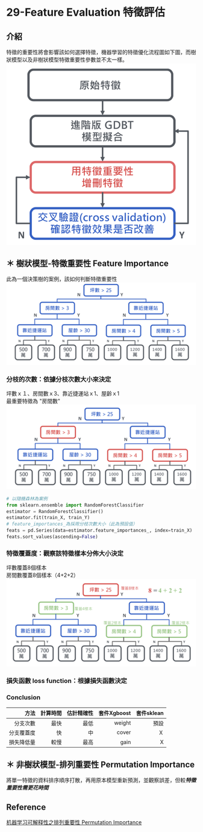 # 29-Feature Evaluation 特徵評估
## 介紹
特徵的重要性將會影響該如何選擇特徵，機器學習的特徵優化流程圖如下圖，而樹狀模型以及非樹狀模型特徵重要性參數並不太一樣。
<br><img src="特徵評估.png" width="600">


## ＊ 樹狀模型-特徵重要性 Feature Importance
此為一個決策樹的案例，該如何判斷特徵重要性
<br><img src="決策樹案例.png" width="600">

### 分枝的次數：依據分枝次數大小來決定
坪數ｘ１、房間數ｘ3、靠近捷運站ｘ1、屋齡ｘ1
<br>最重要特徵為 "房間數"
<br><img src="決策樹案例-分枝次數.png" width="600">

```python
# 以隨機森林為案例
from sklearn.ensemble import RandomForestClassifier
estimator = RandomForestClassifier()
estimator.fit(train_X, train_Y)
# feature_importances_為採用分枝次數大小（此為預設值）
feats = pd.Series(data=estimator.feature_importances_, index=train_X)
feats.sort_values(ascending=False)
```
### 特徵覆蓋度：觀察該特徵樣本分佈大小決定
坪數覆蓋8個樣本
<br>房間數覆蓋8個樣本（4+2+2）
<br><img src="決策樹案例-覆蓋程度.png" width="600">
### 損失函數 loss function：根據損失函數決定

### Conclusion

方法        |計算時間|估計精確性 | 套件Xgboost| 套件sklean
----------:|------:|--------:|-----------:|---------:
分⽀次數    |最快    |最低      |weight     |預設
分⽀覆蓋度  |快      |中       |cover       |Ｘ
損失降低量  |較慢    |最高     |gain        |X

## ＊ 非樹狀模型-排列重要性 Permutation Importance
將單一特徵的資料排序順序打散，再用原本模型重新預測，並觀察誤差，但較***特徵重要性需更花時間***


## Reference
[机器学习可解释性之排列重要性 Permutation Importance](https://waynehfut.com/2019/03/10/MLExplainbility-2/#简介-introduction)

